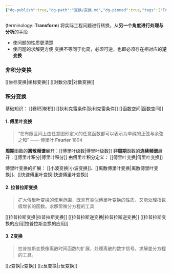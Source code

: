 ```yaml
---
{"dg-publish":true,"dg-path":"变换/变换.md","dg-pinned":true,"tags":["Transform","Subject"],"Level":0,"permalink":"/变换/变换/","pinned":true,"dgPassFrontmatter":true,"noteIcon":"","created":"2024-08-05T22:58:52.592+08:00","updated":"2024-09-17T14:27:19.108+08:00"}
---
```


(terminology::**Transform**)
将实际工程问题进行转换，从**另一个角度进行处理与分析**的手段
- 使问题的性质更清楚
- 使问题的求解更方便
变换不等同于化简，必须可逆，也即必须存在相对应的**逆变换**
### 非积分变换
[[坐标变换\|坐标变换]]
[[对数分度\|对数变换]]
### 积分变换
基础知识：
[[卷积\|卷积]]
[[狄利克雷条件\|狄利克雷条件]]
[[函数空间\|函数空间]]

#### 1. 傅里叶变换
>“在有限区间上由任意图形定义的任意函数都可以表示为单纯的正弦与余弦之和”
>——  傅里叶 **Fourier**  1804 

**周期**函数的**离散频谱**展开：[[傅里叶级数\|傅里叶级数]]
**非周期**函数的**连续频谱**展开：[[傅里叶积分\|傅里叶积分]]
由傅里叶积分定义： [[傅里叶变换\|傅里叶变换]]

傅里叶变换的扩展：
[[小波变换\|小波变换]]、[[离散傅里叶变换\|离散傅里叶变换]]、[[快速傅里叶变换\|快速傅里叶变换]]

#### 2. 拉普拉斯变换
>扩大傅里叶变换的使用范围，既具有类似傅里叶变换的性质，又能处理指数级增长的函数。求解常微分方程的工具

[[拉普拉斯变换\|拉普拉斯变换]]
[[拉普拉斯逆变换\|拉普拉斯逆变换]]
[[拉普拉斯变换的应用\|拉普拉斯变换的应用]]

#### 3. Z变换
>拉普拉斯变换像离散时间函数的扩展，处理离散的数字信号。求解差分方程的工具。

[[z变换\|z变换]]
[[z反变换\|z反变换]]











